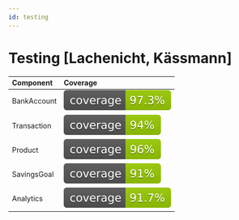 ```yaml
---
id: testing
---
```


# Testing [Lachenicht, Kässmann]

| Component | Coverage |
| :--- | :--- |
| BankAccount | ![coverage](../badges/jacoco-bankaccount.svg) |
| Transaction | ![coverage](../badges/jacoco-transaction.svg) |
| Product | ![coverage](../badges/jacoco-product.svg) |
| SavingsGoal | ![coverage](../badges/jacoco-savingsgoal.svg) |
| Analytics | ![coverage](../badges/jacoco-analytics.svg) |
